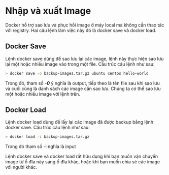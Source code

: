 # Nhập và xuất Image

Docker hỗ trợ sao lưu và phục hồi image ở máy local mà không cần thao tác với registry. Hai câu lệnh làm việc này đó là docker save và docker load.

## Docker Save

Lệnh docker save dùng để sao lưu lại các image, lệnh này thực hiện sao lưu lại một hoặc nhiều image vào trong một file. Cấu trúc câu lệnh như sau:
```bash
> docker save -o backup-images.tar.gz ubuntu centos hello-world
```

Trong đó, tham số ***-0*** ý nghĩa là output, tiếp theo là tên file sau khi sao lưu và cuối cùng là danh sách các image cần sao lưu. Chúng ta có thể sao lưu một hoặc nhiều image với lệnh trên.

## Docker Load

Lệnh docker load dùng để lấy lại các image đã được backup bằng lệnh docker save. Cấu trúc câu lệnh như sau:
```bash
> docker load -i backup-images.tar.gz
```

Trong đó tham số -i nghĩa là input

Lệnh docker save và docker load rất hữu dụng khi bạn muốn vận chuyển image từ ổ đĩa này sang ổ đĩa khác, hoặc khi bạn muốn chia sẻ các image với người khác.